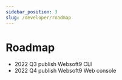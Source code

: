 ```yaml
---
sidebar_position: 3
slug: /developer/roadmap
---
```


# Roadmap

* 2022 Q3 publish Websoft9 CLI
* 2022 Q4 publish Websoft9 Web console